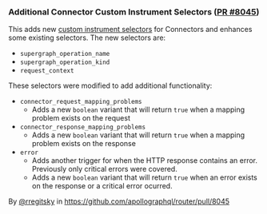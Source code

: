 ### Additional Connector Custom Instrument Selectors ([PR #8045](https://github.com/apollographql/router/pull/8045))

This adds new [custom instrument selectors](https://www.apollographql.com/docs/graphos/routing/observability/telemetry/instrumentation/selectors#connector) for Connectors and enhances some existing selectors. The new selectors are:
 - `supergraph_operation_name`
 - `supergraph_operation_kind`
 - `request_context`

These selectors were modified to add additional functionality:
 - `connector_request_mapping_problems`
   - Adds a new `boolean` variant that will return `true` when a mapping problem exists on the request
 - `connector_response_mapping_problems`
   - Adds a new `boolean` variant that will return `true` when a mapping problem exists on the response
 - `error`
   - Adds another trigger for when the HTTP response contains an error. Previously only critical errors were covered.
   - Adds a new `boolean` variant that will return `true` when an error exists on the response or a critical error ocurred.

By [@rregitsky](https://github.com/rregitsky) in https://github.com/apollographql/router/pull/8045